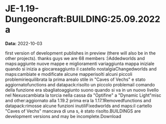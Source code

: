 # JE-1.19-Dungeoncraft:BUILDING:25.09.2022a

**Data:** 2022-10-03

first version of development publishes in preview (there will also be in the other projects). thanks guys we are 68 members :)Addedworlds and maps:aggiunte nuove mappe e miglioramenti variaggiunta mappa iniziale quando si inizia a giocareaggiunto il castello nostalgiaChangedworlds and maps:cambiate e modificate alcune mapperisolti alcuni piccoli problemiriequilibrata la prima arealo stile in "Caves of Vechs" e stato aggiornatofunctions and datapack:risolto un piccolo problemail comando della funzione era sbagliatoaggiunto suono quando si va in un nuovo livello nel Nexuscambiata la torcia nella cassa da "Optifine" a "Dynamic Light"misc and other:aggiornato alla 1.19.2 prima era la 1.17.1Removedfunctions and datapack:rimosse alcune funzioni inutiliFixedworlds and maps:il cartello "Caves of Vechs" mancava di una s, è stato risolto.BUILDINGS are development versions and may be incomplete.Download
